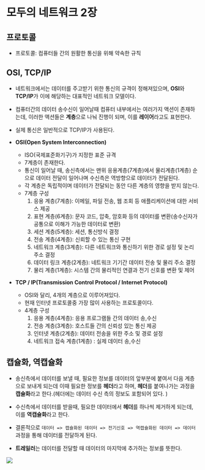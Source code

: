 # 모두의 네트워크 2장

## 프로토콜

- 프로토콜: 컴퓨터들 간의 원활한 통신을 위해 약속한 규칙

## OSI, TCP/IP

- 네트워크에서는 데이터를 주고받기 위한 통신의 규격이 정해져있으며, **OSI**와 **TCP/IP**가 이에 해당하는 대표적인 네트워크 모델이다.
- 컴퓨터간의 데이터 송수신이 일어날때 컴퓨터 내부에서는 여러가지 액션이 존재하는데, 이러한 액션들은 **계층**으로 나눠 진행이 되며, 이를 **레이어**라고도 표현한다.
- 실제 통신은 일반적으로 TCP/IP가 사용된다.

- **OSI(Open System Interconnection)**

  - ISO(국제표준화기구)가 지정한 표준 규격
  - 7계층이 존재한다.
  - 통신이 일어날 때, 송신측에서는 맨위 응용계층(7계층)에서 물리계층(1계층) 순으로 데이터 전달이 일어나며 수신측은 역방향으로 데이터가 전달된다.
  - 각 계층은 독립적이며 데이터가 전달되는 동안 다른 계층의 영향을 받지 않는다.
  - 7계층 구성
    1. 응용 계층(7계층): 이메일, 파일 전송, 웹 조회 등 애플리케이션에 대한 서비스 제공
    2. 표현 계층(6계층): 문자 코드, 압축, 암호화 등의 데이터를 변환(송수신자가 공통으로 이해가 가능한 데이터로 변환)
    3. 세션 계층(5계층): 세션, 통신방식 결정
    4. 전송 계층(4계층): 신뢰할 수 있는 통신 구현
    5. 네트워크 계층(3계층): 다른 네트워크와 통신하기 위한 경로 설정 및 논리 주소 결정
    6. 데이터 링크 계층(2계층): 네트워크 기기간 데이터 전송 및 물리 주소 결정
    7. 물리 계층(1계층): 시스템 간의 물리적인 연결과 전기 신호를 변환 및 제어

- **TCP / IP(Transmission Control Protocol / Internet Protocol)**
  - OSI와 달리, 4개의 계층으로 이루어져있다.
  - 현재 인터넷 프로토콜중 가장 많이 사용하는 프로토콜이다.
  - 4계층 구성
    1. 응용 계층(4계층): 응용 프로그램들 간의 데이터 송,수신
    2. 전송 계층(3계층): 호스트들 간의 신뢰성 있는 통신 제공
    3. 인터넷 계층(2계층): 데이터 전송을 위한 주소 및 경로 설정
    4. 네트워크 접속 계층(1계층) : 실제 데이터 송,수신

## 캡슐화, 역캡슐화

- 송신측에서 데이터를 보낼 때, 필요한 정보를 데이터의 앞부분에 붙여서 다음 계층으로 보내게 되는데 이때 필요한 정보를 **헤더**라고 하며, **헤더**를 붙여나가는 과정을 **캡슐화**라고 한다.(헤더에는 데이터 수신 측의 정보도 포함되어 있다. )
- 수신측에서 데이터를 받을때, 필요한 데이터에서 **헤더**를 하나씩 제거하게 되는데, 이를 **역캡슐화**라고 한다.

- 결론적으로 `데이터 => 캡슐화된 데이터 => 전기신호 => 역캡슐화된 데이터 => 데이터` 과정을 통해 데이터를 전달하게 된다.

- **트레일러**는 데이터를 전달할 때 데이터의 마지막에 추가하는 정보를 뜻한다.

![](https://velog.velcdn.com/images/dydalsdl1414/post/c497323d-1212-4e40-b789-3697bf2e5211/image.png)
